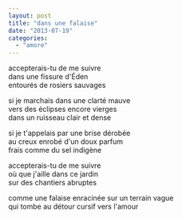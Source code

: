```yaml
---
layout: post
title: "dans une falaise"
date: "2013-07-19"
categories: 
  - "amore"
---
```


accepterais-tu de me suivre  
dans une fissure d'Éden  
entourés de rosiers sauvages

si je marchais dans une clarté mauve  
vers des éclipses encore vierges  
dans un ruisseau clair et dense

si je t'appelais par une brise dérobée  
au creux enrobé d'un doux parfum  
frais comme du sel indigène

accepterais-tu de me suivre  
où que j'aille dans ce jardin  
sur des chantiers abruptes

comme une falaise enracinée sur un terrain vague  
qui tombe au détour cursif vers l'amour
